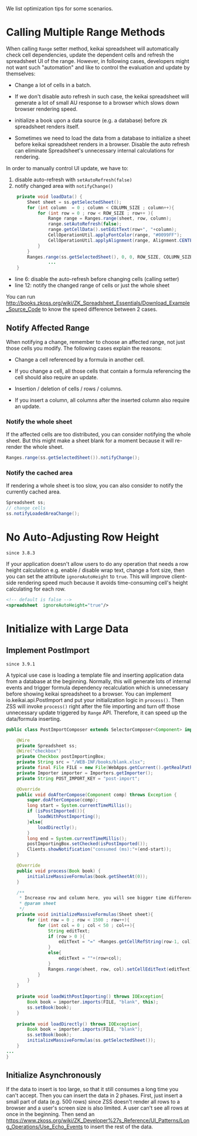 We list optimization tips for some scenarios.

# Calling Multiple Range Methods

When calling `Range` setter method, keikai spreadsheet will automatically
check cell dependencies, update the dependent cells and refresh the
spreadsheet UI of the range. However, in following cases, developers
might not want such "automation" and like to control the evaluation and
update by themselves:

  - Change a lot of cells in a batch.

<!-- end list -->

  -   
    If we don't disable auto refresh in such case, the keikai spreadsheet
    will generate a lot of small AU response to a browser which slows
    down browser rendering speed.

<!-- end list -->

  - initialize a book upon a data source (e.g. a database) before zk
    spreadsheet renders itself.

<!-- end list -->

  -   
    Sometimes we need to load the data from a database to initialize a
    sheet before keikai spreadsheet renders in a browser. Disable the auto
    refresh can eliminate Spreadsheet's unnecessary internal
    calculations for rendering.

In order to manually control UI update, we have to:

1.  disable auto-refresh with `setAutoRefresh(false)`
2.  notify changed area with `notifyChange()`

<!-- end list -->

``` java
    private void loadData() {
        Sheet sheet = ss.getSelectedSheet();
        for (int column  = 0 ; column < COLUMN_SIZE ; column++){
            for (int row = 0 ; row < ROW_SIZE ; row++ ){
                Range range = Ranges.range(sheet, row, column);
                range.setAutoRefresh(false);
                range.getCellData().setEditText(row+", "+column);
                CellOperationUtil.applyFontColor(range, "#0099FF");
                CellOperationUtil.applyAlignment(range, Alignment.CENTER);
            }
        }
        Ranges.range(ss.getSelectedSheet(), 0, 0, ROW_SIZE, COLUMN_SIZE).notifyChange();
                ...
    }
```

  - line 6: disable the auto-refresh before changing cells (calling
    setter)
  - line 12: notify the changed range of cells or just the whole sheet

You can run
<http://books.zkoss.org/wiki/ZK_Spreadsheet_Essentials/Download_Example_Source_Code>
to know the speed difference between 2 cases.

## Notify Affected Range

When notifying a change, remember to choose an affected range, not just
those cells you modify. The following cases explain the reasons:

  - Change a cell referenced by a formula in another cell.

<!-- end list -->

  -   
    If you change a cell, all those cells that contain a formula
    referencing the cell should also require an update.

<!-- end list -->

  - Insertion / deletion of cells / rows / columns.

<!-- end list -->

  -   
    If you insert a column, all columns after the inserted column also
    require an update.

### Notify the whole sheet

If the affected cells are too distributed, you can consider notifying
the whole sheet. But this might make a sheet blank for a moment because
it will re-render the whole sheet.

``` java
Ranges.range(ss.getSelectedSheet()).notifyChange();
```

### Notify the cached area

If rendering a whole sheet is too slow, you can also consider to notify
the currently cached area.

``` java
Spreadsheet ss;
// change cells
ss.notifyLoadedAreaChange();
```

# No Auto-Adjusting Row Height

`since 3.8.3`

If your application doesn't allow users to do any operation that needs a
row height calculation e.g. enable / disable wrap text, change a font
size, then you can set the attribute `ignoreAutoHeight` to `true`. This
will improve client-side rendering speed much because it avoids
time-consuming cell's height calculating for each row.

``` xml
<!-- default is false -->
<spreadsheet  ignoreAutoHeight="true"/>
```

# Initialize with Large Data

## Implement PostImport

`since 3.9.1`

A typical use case is loading a template file and inserting application
data from a database at the beginning. Normally, this will generate lots
of internal events and trigger formula dependency recalculation which is
unnecessary before showing keikai spreadsheet to a browser. You can
implement
<javadoc directory="keikai">io.keikai.api.PostImport</javadoc> and put
your initialization logic in `process()`. Then ZSS will invoke
`process()` right after the file importing and turn off those
unnecessary update triggered by `Range` API. Therefore, it can speed up
the data/formula inserting.

``` java
public class PostImportComposer extends SelectorComposer<Component> implements PostImport{

    @Wire
    private Spreadsheet ss;
    @Wire("checkbox")
    private Checkbox postImportingBox;
    private String src = "/WEB-INF/books/blank.xlsx";
    private final File FILE = new File(WebApps.getCurrent().getRealPath(src));
    private Importer importer = Importers.getImporter();
    private String POST_IMPORT_KEY = "post-import";

    @Override
    public void doAfterCompose(Component comp) throws Exception {
        super.doAfterCompose(comp);
        long start = System.currentTimeMillis();
        if (isPostImported()){
            loadWithPostImporting();
        }else{
            loadDirectly();
        }
        long end = System.currentTimeMillis();
        postImportingBox.setChecked(isPostImported());
        Clients.showNotification("consumed (ms):"+(end-start));
    }

    @Override
    public void process(Book book) {
        initializeMassiveFormulas(book.getSheetAt(0));
    }

    /**
     * Increase row and column here, you will see bigger time difference between post importing and non-post importing. 
     * @param sheet
     */
    private void initializeMassiveFormulas(Sheet sheet){
        for (int row = 0 ; row < 1500 ; row++){
            for (int col = 0 ; col < 50 ; col++){
                String editText; 
                if (row > 0 ){
                    editText = "=" +Ranges.getCellRefString(row-1, col);
                }
                else{
                    editText = ""+(row+col);
                }
                Ranges.range(sheet, row, col).setCellEditText(editText);
            }
        }
    }
    
    private void loadWithPostImporting() throws IOException{
        Book book = importer.imports(FILE, "blank", this);
        ss.setBook(book);
    }
    
    private void loadDirectly() throws IOException{
        Book book = importer.imports(FILE, "blank");
        ss.setBook(book);
        initializeMassiveFormulas(ss.getSelectedSheet());
    }
...
}
```

## Initialize Asynchronously

If the data to insert is too large, so that it still consumes a long
time you can't accept. Then you can insert the data in 2 phases. First,
just insert a small part of data (e.g. 500 rows) since ZSS doesn't
render all rows to a browser and a user's screen size is also limited. A
user can't see all rows at once in the beginning. Then send an
<https://www.zkoss.org/wiki/ZK_Developer%27s_Reference/UI_Patterns/Long_Operations/Use_Echo_Events>
to insert the rest of the data.
